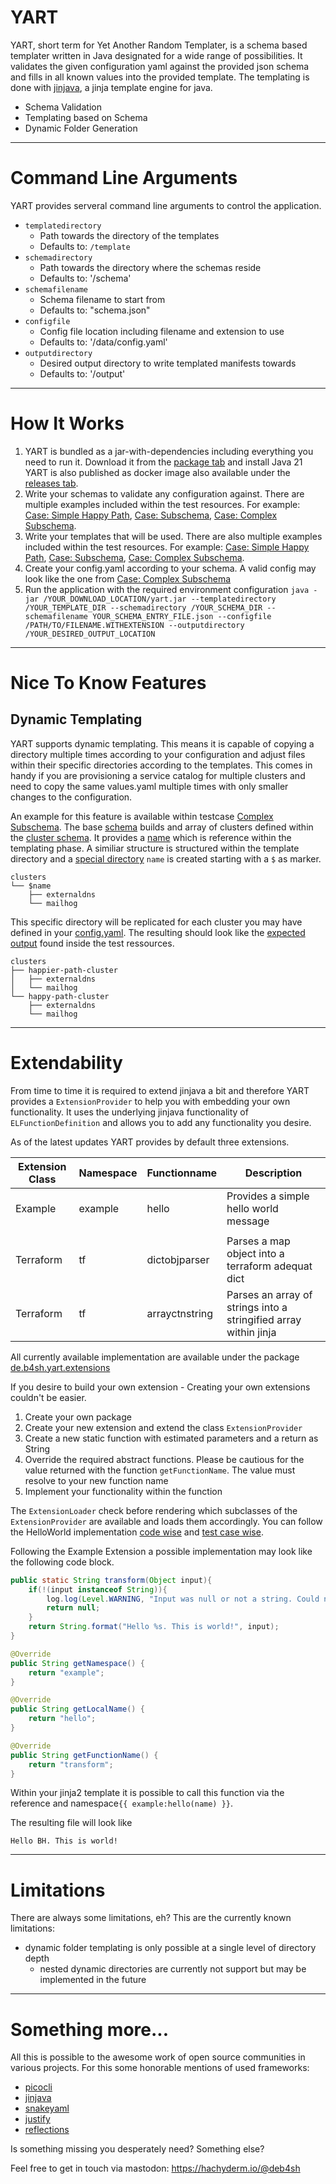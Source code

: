 # YART
YART, short term for Yet Another Random Templater, is a schema based templater written in Java designated for a wide range of possibilities.
It validates the given configuration yaml against the provided json schema and fills in all known values into the provided template.
The templating is done with [jinjava](https://github.com/HubSpot/jinjava), a jinja template engine for java. 

- Schema Validation
- Templating based on Schema
- Dynamic Folder Generation

---

# Command Line Arguments
YART provides serveral command line arguments to control the application.

- `templatedirectory`
  - Path towards the directory of the templates
  - Defaults to: `/template`
- `schemadirectory`
  - Path towards the directory where the schemas reside
  - Defaults to: '/schema'
- `schemafilename`
  - Schema filename to start from
  - Defaults to: "schema.json"
- `configfile`
  - Config file location including filename and extension to use
  - Defaults to: '/data/config.yaml'
- `outputdirectory`
  - Desired output directory to write templated manifests towards
  - Defaults to: '/output'

---

# How It Works

1) YART is bundled as a jar-with-dependencies including everything you need to run it. 
Download it from the [package tab](https://github.com/deB4SH/YART/packages/1968663) and install Java 21
YART is also published as docker image also available under the [releases tab](https://github.com/deB4SH/YART/pkgs/container/yart).
2) Write your schemas to validate any configuration against.
There are multiple examples included within the test resources. For example:
[Case: Simple Happy Path](https://github.com/deB4SH/YART/blob/main/src/test/resources/test_cases/02_simple_happy_path/schema/schema.json),
[Case: Subschema](https://github.com/deB4SH/YART/blob/main/src/test/resources/test_cases/04_subschema/schema/schema.json),
[Case: Complex Subschema](https://github.com/deB4SH/YART/blob/main/src/test/resources/test_cases/05_complex_subschema/schema/schema.json).
3) Write your templates that will be used.
There are also multiple examples included within the test resources. For example:
[Case: Simple Happy Path](https://github.com/deB4SH/YART/tree/main/src/test/resources/test_cases/02_simple_happy_path/template),
[Case: Subschema](https://github.com/deB4SH/YART/tree/main/src/test/resources/test_cases/04_subschema/template),
[Case: Complex Subschema](https://github.com/deB4SH/YART/tree/main/src/test/resources/test_cases/05_complex_subschema/template).
4) Create your config.yaml according to your schema. A valid config may look like the one from [Case: Complex Subschema](https://github.com/deB4SH/YART/blob/main/src/test/resources/test_cases/05_complex_subschema/config/config.yaml)
5) Run the application with the required environment configuration
`java -jar /YOUR_DOWNLOAD_LOCATION/yart.jar --templatedirectory /YOUR_TEMPLATE_DIR --schemadirectory /YOUR_SCHEMA_DIR --schemafilename YOUR_SCHEMA_ENTRY_FILE.json --configfile /PATH/TO/FILENAME.WITHEXTENSION --outputdirectory /YOUR_DESIRED_OUTPUT_LOCATION`

---

# Nice To Know Features

## Dynamic Templating

YART supports dynamic templating. This means it is capable of copying a directory multiple times according to your configuration and adjust files within their specific directories according to the templates.
This comes in handy if you are provisioning a service catalog for multiple clusters and need to copy the same values.yaml multiple times with only smaller changes to the configuration.

An example for this feature is available within testcase [Complex Subschema](https://github.com/deB4SH/YART/tree/main/src/test/resources/test_cases/05_complex_subschema).
The base [schema](https://github.com/deB4SH/YART/blob/main/src/test/resources/test_cases/05_complex_subschema/schema/schema.json) builds and array of clusters defined within the [cluster schema](https://github.com/deB4SH/YART/blob/main/src/test/resources/test_cases/05_complex_subschema/schema/clusterConfiguration/configuration.schema.json).
It provides a [name](https://github.com/deB4SH/YART/blob/main/src/test/resources/test_cases/05_complex_subschema/schema/clusterConfiguration/configuration.schema.json#L7) which is reference within the templating phase.
A similiar structure is structured within the template directory and a [special directory](https://github.com/deB4SH/YART/tree/main/src/test/resources/test_cases/05_complex_subschema/template/clusters) `name` is created starting with a `$` as marker.

```
clusters
└── $name
    ├── externaldns
    └── mailhog
```

This specific directory will be replicated for each cluster you may have defined in your [config.yaml](https://github.com/deB4SH/YART/blob/main/src/test/resources/test_cases/05_complex_subschema/config/config.yaml).
The resulting should look like the [expected output](https://github.com/deB4SH/YART/tree/main/src/test/resources/test_cases/05_complex_subschema/expected/clusters) found inside the test ressources.

```
clusters
├── happier-path-cluster
│   ├── externaldns
│   └── mailhog
└── happy-path-cluster
    ├── externaldns
    └── mailhog
```

---

# Extendability

From time to time it is required to extend jinjava a bit and therefore YART provides a `ExtensionProvider` to help you with embedding your own functionality.
It uses the underlying jinjava functionality of `ELFunctionDefinition` and allows you to add any functionality you desire. 

As of the latest updates YART provides by default three extensions.

| Extension Class | Namespace | Functionname   | Description                                                      |
|-----------------|-----------|----------------|------------------------------------------------------------------|
| Example         | example   | hello          | Provides a simple hello world message                            |
|                 |           |                |                                                                  |
| Terraform       | tf        | dictobjparser  | Parses a map object into a terraform adequat dict                |
| Terraform       | tf        | arrayctnstring | Parses an array of strings into a stringified array within jinja |

All currently available implementation are available under the package [de.b4sh.yart.extensions](https://github.com/deB4SH/YART/tree/main/src/main/java/de/b4sh/yart/extensions)

If you desire to build your own extension - Creating your own extensions couldn't be easier.

1) Create your own package
2) Create your new extension and extend the class `ExtensionProvider`
3) Create a new static function with estimated parameters and a return as String 
4) Override the required abstract functions. Please be cautious for the value returned with the function `getFunctionName`. The value must resolve to your new function name
5) Implement your functionality within the function

The `ExtensionLoader` check before rendering which subclasses of the `ExtensionProvider` are available and loads them accordingly. 
You can follow the HelloWorld implementation [code wise](https://github.com/deB4SH/YART/blob/main/src/main/java/de/b4sh/yart/extensions/example/HelloWorld.java) and [test case wise](https://github.com/deB4SH/YART/tree/main/src/test/resources/test_cases/00_hello_world).

Following the Example Extension a possible implementation may look like the following code block.
```java
public static String transform(Object input){
    if(!(input instanceof String)){
        log.log(Level.WARNING, "Input was null or not a string. Could not stringify contents in an array");
        return null;
    }
    return String.format("Hello %s. This is world!", input);
}

@Override
public String getNamespace() {
    return "example";
}

@Override
public String getLocalName() {
    return "hello";
}

@Override
public String getFunctionName() {
    return "transform";
}
```

Within your jinja2 template it is possible to call this function via the reference and namespace`{{ example:hello(name) }}`.

The resulting file will look like 
```text
Hello BH. This is world!
```

---

# Limitations

There are always some limitations, eh?
This are the currently known limitations:

- dynamic folder templating is only possible at a single level of directory depth
  - nested dynamic directories are currently not support but may be implemented in the future


---

# Something more...

All this is possible to the awesome work of open source communities in various projects. For this some honorable mentions of used frameworks:

- [picocli](https://github.com/remkop/picocli)
- [jinjava](https://github.com/HubSpot/jinjava)
- [snakeyaml](https://github.com/snakeyaml/snakeyaml)
- [justify](https://github.com/leadpony/justify)
- [reflections](https://github.com/ronmamo/reflections)

Is something missing you desperately need? Something else?

Feel free to get in touch via mastodon: https://hachyderm.io/@deb4sh